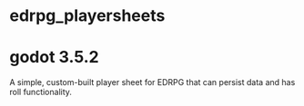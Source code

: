 # edrpg_playersheets
# godot 3.5.2


A simple, custom-built player sheet for EDRPG that can persist data and has roll functionality.
